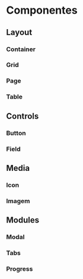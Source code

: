 # Componentes

## Layout
### Container
### Grid
### Page
### Table

## Controls
### Button
### Field

## Media
### Icon
### Imagem

## Modules
### Modal
### Tabs
### Progress
